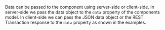 ﻿Data can be passed to the component using server-side or client-side. 
In server-side we pass the data object to the <code>data</code> property of the components model.
In client-side we can pass the JSON data object or the REST Transaction response to the <code>data</code> property as shown in the examples.



